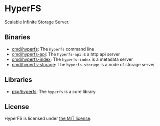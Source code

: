 HyperFS
=======

Scalable Infinite Storage Server.

## Binaries

- [cmd/hyperfs](cmd/hyperfs): The `hyperfs` command line
- [cmd/hyperfs-api](cmd/hyperfs-api): The `hyperfs-api` is a http api server
- [cmd/hyperfs-index](cmd/hyperfs-index): The `hyperfs-index` is a metadata server
- [cmd/hyperfs-storage](cmd/hyperfs-storage): The `hyperfs-storage` is a node of storage server

## Libraries

- [pkg/hyperfs](pkg/hyperfs): The `hyperfs` is a core library

## License

HyperFS is licensed under [the MIT license](LICENSE.md).
